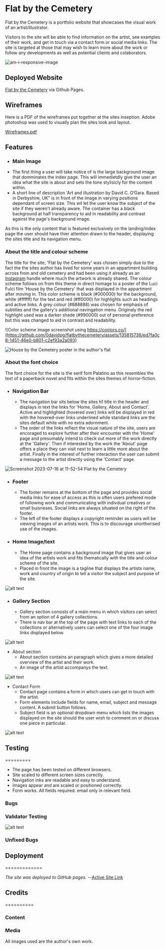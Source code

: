 # Flat by the Cemetery

Flat by the Cemetery is a portfolio website that showcases the visual work of an artist/illustrator.

Visitors to the site will be able to find information on the artist, see examples of their work, and get in touch via a contact form or social media links. The site is targeted at those that may wish to learn more about the work or follow any developments as well as potential clients and colaborators.

![am-i-responsive-image](https://github.com/0davidog/flatbythecemetery/assets/135815736/4541a755-539d-4e64-8409-3ba444810770)

## Deployed Website

[Flat by the Cemetery](https://0davidog.github.io/flatbythecemetery/index.html) via Github Pages.

## Wireframes

Here is a PDF of the wireframes put together at the sites inseption. Adobe photoshop was used to visually plan the sites look and layout.

[Wireframes.pdf](https://github.com/0davidog/flatbythecemetery/files/12063710/Wireframes.pdf)

## Features

- ### Main Image
- The first thing a user will take notice of is the large background image that domminates the index page. This will immedietdly give the user an idea what the site is about and sets the tone stylisicly for the content within.
- A short line of description 'Art and illustration by David C. O’Gara. Based in Derbyshire, UK" is in front of the image in varying positions dependant of screen size. This wil let the user know the subject of the site if they weren't already aware. The container has a black background at half transparency to aid in readability and contrast against the page's background image.

As this is the only content that is featured exclusively on the landing/index page the user should have thier attention drawn to the header, displaying the sites title and its navigation menu.

### About the title and colour scheme

The title for the site, 'Flat by the Cemetery' was chosen simply due to the fact the the sites author has lived for some years in an appartment building across from and old cemetery and had been using it already as an [Instagram](https://www.instagram.com/flatbythecemetery/) handle where much the artwork is already shared. The colour scheme follows on from this theme in direct homage to a poster of the Luci Fulci film 'House by the Cemetery' that was displayed in the appartment after moving in. This color scheme is black (#000000) for the background, white (#ffffff) for the text and red (#ff0000) for highlights such as headings and active links. A grey colour (#888888) was chosen for emphasis of subtitles and the gallery's additional navingation menu. Originaly the red highlight used was a darker shade (#990000) out of personal preference but this was changed to aid in contrast and readability.

![Color scheme image screenshot using https://coolors.co/](https://github.com/0davidog/flatbythecemetery/assets/135815736/ed7fa0c8-1451-46e0-b801-c2ef93a2a093)

![House by the Cemetery poster in the author's flat](https://github.com/0davidog/flatbythecemetery/assets/135815736/6295bfc6-9c19-4bd7-b0e5-24173f7daa2f)

### About the font choice

The font choice for the site is the serif font Palatino as this resembles the text of a paperback novel and fits within the sites themes of horror-fiction. 
 
- ### Navigation Bar
  - The navigation bar sits below the sites h1 title in the header and displays in text the links for 'Home, Gallery, About and Contact'. Active and highlighted (hovered over) links will be displayed in red with the hovered-over links underlined while standard links are the sites default white with no extra adornment.
  - The order of the links reflect the visual nature of the site, users are encoraged to explore further after their encounter with the 'Home' page and presumably intend to check out more of the work directly at the 'Gallery'. Then if interested by the work the 'About' page offers a place they can visit next to learn a little more about the artist. Finally in the interest of further interaction the user can submit a message to the artist directly using the 'Contact' page.

![Screenshot 2023-07-16 at 11-52-54 Flat by the Cemetery](https://github.com/0davidog/flatbythecemetery/assets/135815736/fb7ec8ff-41f2-41e3-9f5b-0102f624211c)

- ### Footer

  - The footer remains at the bottom of the page and provides social media links for ease of access as this is often users prefered mode of following work and communicating with indivdual creatives or small buisneses. Social links are always situated on the right of the footer.
  - The left of the footer displays a copyright reminder as users will be viewing images of an artists work. This is to discourage unorthorised use of the images.

- ### Home Image/text

  - The Home page contains a background image that gives user an idea of the artists work and fits thematically with the title and colour scheme of the site.
  - Placed in front the image is a tagline that displays the artists name, work and country of origin to tell a visitor the subject and purpose of the site.

![alt text]()

- ### Gallery Section

  - Gallery section consists of a main menu in which visitors can select from an option of 4 gallery collections.
  - There is nav bar at the top of the page with text links to each of the collections or alternatively users can select one of the four image links displayed below.

![alt text]()

- About section
  - About section contains an paragraph which gives a more detailed overview of the artist and their work.
  - An image of the artist accompanys the text.

![alt text]()

- Contact Form
  - Contact page contains a form in which users can get in touch with the artist.
  - Form elements include fields for name, email, subject and message content. A submit button follows.
  - Subject field is an optional dropdown menu which lists the images displayed on the site should the user wish to comment on or discuss one piece in particular.

![alt text]()

## Testing

=========

- The page has been tested on different browsers.
- Site scaled to different screen sizes corectly.
- Navigation inks are readable and easy to understand.
- Images appear and are scaled or positioned correctly.
- Form works. All fields required. email only in relevant field.

### Bugs

### Validator Testing

![alt text](lighthouse)

### Unfixed Bugs

## Deployment

=============

_The site was deployed to GitHub pages.
--_[Active Site Link](https://)

## Credits

==========

### Content

### Media

All images used are the author's own work.
